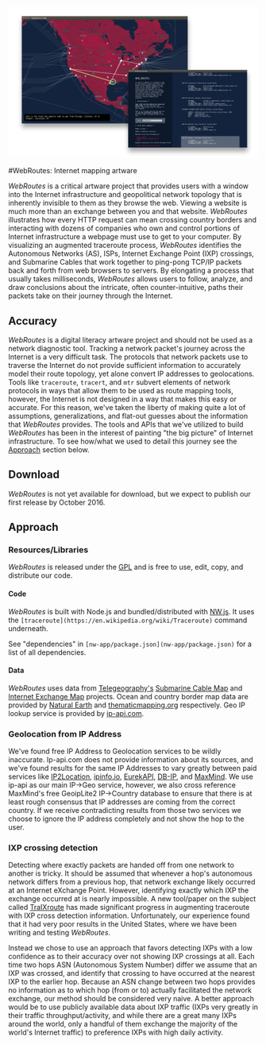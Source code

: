 
![WebRoutes Image](webroutes.png)

#WebRoutes: Internet mapping artware

_WebRoutes_ is a critical artware project that provides users with a window into the Internet infrastructure 
and geopolitical network topology that is inherently invisible to them as they browse the web. Viewing a website 
is much more than an exchange between you and that website. _WebRoutes_ illustrates how every HTTP request can 
mean crossing country borders and interacting with dozens of companies who own and control portions of Internet 
infrastructure a webpage must use to get to your computer. By visualizing an augmented traceroute process, 
_WebRoutes_ identifies the Autonomous Networks (AS), ISPs, Internet Exchange Point (IXP) crossings, and Submarine 
Cables that work together to ping-pong TCP/IP packets back and forth from web browsers to servers. By 
elongating a process that usually takes milliseconds, _WebRoutes_ allows users to follow, analyze, and draw 
conclusions about the intricate, often counter-intuitive, paths their packets take on their journey through 
the Internet.

## Accuracy

_WebRoutes_ is a digital literacy artware project and should not be used as a network diagnostic tool. Tracking a 
network packet's journey across the Internet is a very difficult task. The protocols that network packets use to 
traverse the Internet do not provide sufficient information to accurately model their route topology, yet alone 
convert IP addresses to geolocations. Tools like `traceroute`, `tracert`, and `mtr` subvert elements of network 
protocols in ways that allow them to be used as route mapping tools, however, the Internet is not designed in 
a way that makes this easy or accurate. For this reason, we've taken the liberty of making quite a lot of 
assumptions, generalizations, and flat-out guesses about the information that _WebRoutes_ provides. The tools 
and APIs that we've utilized to build _WebRoutes_ has been in the interest of painting "the big picture" of 
Internet infrastructure. To see how/what we used to detail this journey see the [Approach](#Approach) 
section below.

## Download

_WebRoutes_ is not yet available for download, but we expect to publish our first release by October 2016.

## Approach

### Resources/Libraries

_WebRoutes_ is released under the [GPL](LICENSE) and is free to use, edit, copy, and distribute our code.

#### Code

_WebRoutes_ is built with Node.js and bundled/distributed with [NW.js](http://nwjs.io/). It uses the
`[traceroute](https://en.wikipedia.org/wiki/Traceroute)` command underneath. 

See "dependencies" in `[nw-app/package.json](nw-app/package.json)` for a list
of all dependencies.

#### Data

_WebRoutes_ uses data from [Telegeography's](https://www.telegeography.com/) 
[Submarine Cable Map](https://github.com/telegeography/www.submarinecablemap.com) and  
[Internet Exchange Map](https://github.com/telegeography/www.internetexchangemap.com)
projects. Ocean and country border map data are provided by [Natural Earth](http://www.naturalearthdata.com/downloads/10m-physical-vectors/10m-ocean/) and
 [thematicmapping.org](http://thematicmapping.org/downloads/world_borders.php) respectively. Geo IP lookup service is provided by [ip-api.com](http://ip-api.com).

### Geolocation from IP Address

We've found free IP Address to Geolocation services to be wildly inaccurate. Ip-api.com does not provide information about its sources, and we've found results for the same IP Addresses to vary greatly between paid services like [IP2Location](http://www.ip2location.com/), [ipinfo.io](http://ipinfo.io/), [EurekAPI](eurekapi.com), [DB-IP](https://www.db-ip.com), and [MaxMind](https://www.maxmind.com/). We use ip-api as our main IP->Geo service, however, we also cross reference MaxMind's free GeoipLite2 IP->Country database to ensure that there is at least rough consensus that IP addresses are coming from the correct country. If we receive contradicting results from those two services we choose to ignore the IP address completely and not show the hop to the user.

### IXP crossing detection

Detecting where exactly packets are handed off from one network to another is tricky. It should be assumed that whenever a hop's autonomous network differs from a previous hop, that network exchange likely occurred at an Internet eXchange Point. However, identifying exactly which IXP the exchange occurred at is nearly impossible. A new tool/paper on the subject called [TraIXroute](https://github.com/gnomikos/traIXroute) has made significant progress in augmenting traceroute with IXP cross detection information. Unfortunately, our experience found that it had very poor results in the United States, where we have been writing and testing _WebRoutes_.

Instead we chose to use an approach that favors detecting IXPs with a low confidence as to their accuracy over not showing IXP crossings at all. Each time two hops ASN (Autonomous System Number) differ we assume that an IXP was crossed, and identify that crossing to have occurred at the nearest IXP to the earlier hop. Because an ASN change between two hops provides no information as to which hop (from or to) actually facilitated the network exchange, our method should be considered very naive. A better approach would be to use publicly available data about IXP traffic (IXPs very greatly in their traffic throughput/activity, and while there are a great many IXPs around the world, only a handful of them exchange the majority of the world's Internet traffic) to preference IXPs with high daily activity.

<!--
### Submarine Cable detection

### Handling Trace Timeouts
-->




